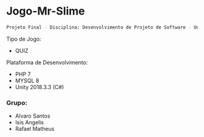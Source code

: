 # Jogo-Mr-Slime

```sh
Projeto Final - Disciplina: Desenvolvimento de Projeto de Software - Unipê 2019.1
```
Tipo de Jogo: 

* QUIZ

Plataforma de Desenvolvimento: 

* PHP 7 
* MYSQL 8 
* Unity 2018.3.3 (C#)

### Grupo:
* Alvaro Santos
* Isis Angelis
* Rafael Matheus

